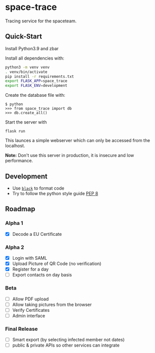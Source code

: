 # space-trace

Tracing service for the spaceteam.

## Quick-Start

Install Python3.9 and zbar

Install all dependencies with:

```bash
python3 -m venv venv
. venv/bin/activate
pip install -r requirements.txt
export FLASK_APP=space_trace
export FLASK_ENV=development
```

Create the database file with:

```
$ python
>>> from space_trace import db
>>> db.create_all()
```

Start the server with

```
flask run
```

This launces a simple webserver which can only be accessed from the localhost.

**Note:** Don't use this server in production, it is insecure and low
performance.

## Development

- Use [`black`](https://github.com/psf/black) to format code
- Try to follow the python style guide [PEP 8](https://www.python.org/dev/peps/pep-0008/)

## Roadmap

### Alpha 1

- [x] Decode a EU Certificate

### Alpha 2

- [x] Login with SAML
- [x] Upload Picture of QR Code (no verification)
- [x] Register for a day
- [ ] Export contacts on day basis

### Beta

- [ ] Allow PDF upload
- [ ] Allow taking pictures from the browser
- [ ] Verify Certificates
- [ ] Admin interface

### Final Release

- [ ] Smart export (by selecting infected member not dates)
- [ ] public & private APIs so other services can integrate
